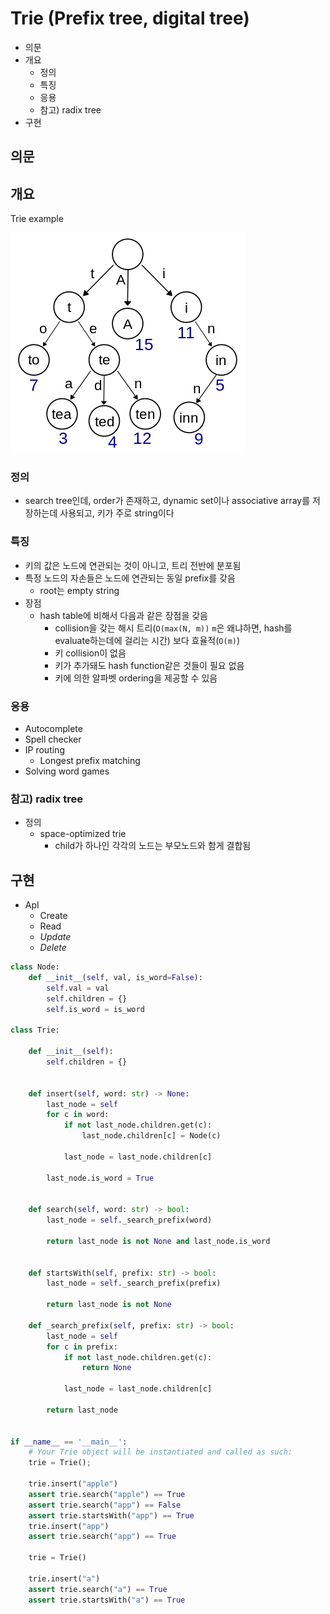 # Trie (Prefix tree, digital tree)

- 의문
- 개요
  - 정의
  - 특징
  - 응용
  - 참고) radix tree
- 구현

## 의문

## 개요

Trie example

![](./images/trie_example1.png)

### 정의

- search tree인데, order가 존재하고, dynamic set이나 associative array를 저장하는데 사용되고, 키가 주로 string이다

### 특징

- 키의 값은 노드에 연관되는 것이 아니고, 트리 전반에 분포됨
- 특정 노드의 자손들은 노드에 연관되는 동일 prefix를 갖음
  - root는 empty string
- 장점
  - hash table에 비해서 다음과 같은 장점을 갖음
    - collision을 갖는 해시 트리(`O(max(N, m))` `m`은 왜냐하면, hash를 evaluate하는데에 걸리는 시간) 보다 효율적(`O(m)`)
    - 키 collision이 없음
    - 키가 추가돼도 hash function같은 것들이 필요 없음
    - 키에 의한 알파벳 ordering을 제공할 수 있음

### 응용

- Autocomplete
- Spell checker
- IP routing
  - Longest prefix matching
- Solving word games

### 참고) radix tree

- 정의
  - space-optimized trie
    - child가 하나인 각각의 노드는 부모노드와 함게 결합됨

## 구현

- ApI
  - Create
  - Read
  - *Update*
  - *Delete*

```py
class Node:
    def __init__(self, val, is_word=False):
        self.val = val
        self.children = {}
        self.is_word = is_word

class Trie:

    def __init__(self):
        self.children = {}


    def insert(self, word: str) -> None:
        last_node = self
        for c in word:
            if not last_node.children.get(c):
                last_node.children[c] = Node(c)

            last_node = last_node.children[c]

        last_node.is_word = True


    def search(self, word: str) -> bool:
        last_node = self._search_prefix(word)

        return last_node is not None and last_node.is_word


    def startsWith(self, prefix: str) -> bool:
        last_node = self._search_prefix(prefix)

        return last_node is not None

    def _search_prefix(self, prefix: str) -> bool:
        last_node = self
        for c in prefix:
            if not last_node.children.get(c):
                return None

            last_node = last_node.children[c]

        return last_node


if __name__ == '__main__':
    # Your Trie object will be instantiated and called as such:
    trie = Trie();

    trie.insert("apple")
    assert trie.search("apple") == True
    assert trie.search("app") == False
    assert trie.startsWith("app") == True
    trie.insert("app")
    assert trie.search("app") == True

    trie = Trie()

    trie.insert("a")
    assert trie.search("a") == True
    assert trie.startsWith("a") == True
```
